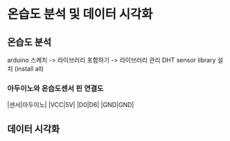 # 온습도 분석 및 데이터 시각화



## 온습도 분석

arduino 스케치 -> 라이브러리 포함하기 -> 라이브러리 관리
DHT sensor library 설치 (install all)

### 아두이노와 온습도센서 핀 연결도
|센서|아두이노|
|VCC|5V|
|D0|D6|
|GND|GND|



## 데이터 시각화
